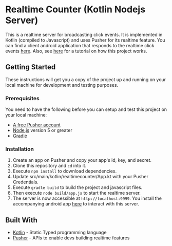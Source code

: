 # Realtime Counter (Kotlin Nodejs Server)
This is a realtime server for broadcasting click events. It is implemented in Kotlin (compiled to Javascript) and uses Pusher for its realtime feature. You can find a client android application that responds to the realtime click events [here](https://github.com/perfectmak/kotlin-realtime-counter-pusher). Also, see [here](https://pusher.com/tutorials/counter-kotlin/) for a tutorial on how this project works.

## Getting Started

These instructions will get you a copy of the project up and running on your local machine for development and testing purposes.

### Prerequisites
You need to have the following before you can setup and test this project on your local machine:
- [A free Pusher account](https://pusher.com)
- [Node.js](https://nodejs.org/en/download/) version 5 or greater
- [Gradle](https://gradle.org/install/)

### Installation
1. Create an app on Pusher and copy your app's id, key, and secret.
2. Clone this repository and `cd` into it.
4. Execute `npm install` to download dependencies.
5. Update src/main/kotlin/realtimecounter/App.kt with your Pusher Credentials.
6. Execute `gradle build` to build the project and javascript files.
7. Then execute `node build/app.js` to start the realtime server.
6. The server is now accessible at `http://localhost:9999`. You install the accompanying android app [here](https://github.com/perfectmak/kotlin-realtime-counter-pusher) to interact with this server.

## Built With

* [Kotlin](https://kotlinlang.org/) - Static Typed programming language
* [Pusher](https://pusher.com/) - APIs to enable devs building realtime features
